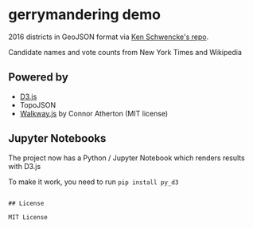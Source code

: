 # gerrymandering demo

2016 districts in GeoJSON format via
<a href='https://github.com/Schwanksta/2016-congressional-districts'>Ken Schwencke's repo</a>.

Candidate names and vote counts from New York Times and Wikipedia

## Powered by

* <a href='https://d3js.org'>D3.js</a>
* TopoJSON
* <a href='http://www.connoratherton.com/walkway'>Walkway.js</a> by Connor Atherton (MIT license)

## Jupyter Notebooks

The project now has a Python / Jupyter Notebook which renders results with D3.js

To make it work, you need to run ```pip install py_d3```
```

## License

MIT License
